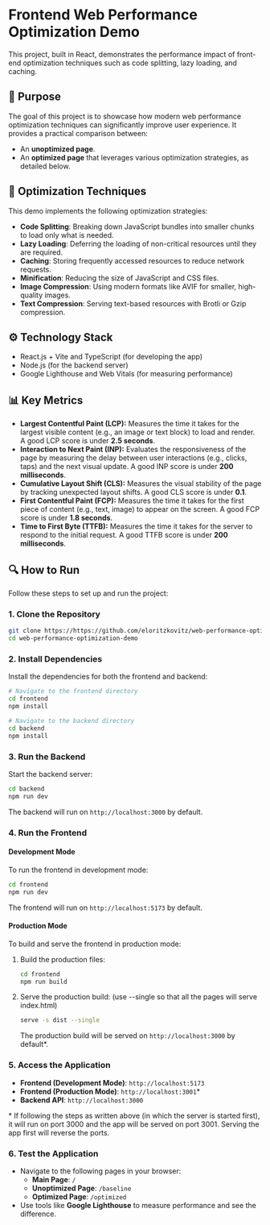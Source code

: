 # Frontend Web Performance Optimization Demo

This project, built in React, demonstrates the performance impact of front-end optimization techniques such as code splitting, lazy loading, and caching.

## 📌 Purpose

The goal of this project is to showcase how modern web performance optimization techniques can significantly improve user experience. It provides a practical comparison between:

- An **unoptimized page**.
- An **optimized page** that leverages various optimization strategies, as detailed below.

## 🚀 Optimization Techniques

This demo implements the following optimization strategies:

- **Code Splitting**: Breaking down JavaScript bundles into smaller chunks to load only what is needed.
- **Lazy Loading**: Deferring the loading of non-critical resources until they are required.
- **Caching**: Storing frequently accessed resources to reduce network requests.
- **Minification**: Reducing the size of JavaScript and CSS files.
- **Image Compression**: Using modern formats like AVIF for smaller, high-quality images.
- **Text Compression**: Serving text-based resources with Brotli or Gzip compression.

## ⚙️ Technology Stack

- React.js + Vite and TypeScript (for developing the app)
- Node.js (for the backend server)
- Google Lighthouse and Web Vitals (for measuring performance)

## 📊 Key Metrics

- **Largest Contentful Paint (LCP):** Measures the time it takes for the largest visible content (e.g., an image or text block) to load and render. A good LCP score is under **2.5 seconds**.
- **Interaction to Next Paint (INP):** Evaluates the responsiveness of the page by measuring the delay between user interactions (e.g., clicks, taps) and the next visual update. A good INP score is under **200 milliseconds**.
- **Cumulative Layout Shift (CLS):** Measures the visual stability of the page by tracking unexpected layout shifts. A good CLS score is under **0.1**.
- **First Contentful Paint (FCP):** Measures the time it takes for the first piece of content (e.g., text, image) to appear on the screen. A good FCP score is under **1.8 seconds**.
- **Time to First Byte (TTFB):** Measures the time it takes for the server to respond to the initial request. A good TTFB score is under **200 milliseconds**.                     

## 🔍 How to Run

Follow these steps to set up and run the project:


### **1. Clone the Repository**
```bash
git clone https://https://github.com/eloritzkovitz/web-performance-optimization-demo.git
cd web-performance-optimization-demo
```


### **2. Install Dependencies**
Install the dependencies for both the frontend and backend:
```bash
# Navigate to the frontend directory
cd frontend
npm install

# Navigate to the backend directory
cd backend
npm install
```


### **3. Run the Backend**
Start the backend server:
```bash
cd backend
npm run dev
```
The backend will run on `http://localhost:3000` by default.

### **4. Run the Frontend**

#### **Development Mode**
To run the frontend in development mode:
```bash
cd frontend
npm run dev
```
The frontend will run on `http://localhost:5173` by default.

#### **Production Mode**
To build and serve the frontend in production mode:
1. Build the production files:
   ```bash
   cd frontend
   npm run build
   ```
2. Serve the production build: (use --single so that all the pages will serve index.html)
   ```bash
   serve -s dist --single
   ```
   The production build will be served on `http://localhost:3000` by default*.


### **5. Access the Application**
- **Frontend (Development Mode)**: `http://localhost:5173`
- **Frontend (Production Mode)**: `http://localhost:3001`*
- **Backend API**: `http://localhost:3000`

\* If following the steps as written above (in which the server is started first), it will run on port 3000 and the app will be served on port 3001. Serving the app first will reverse the ports.

### **6. Test the Application**
- Navigate to the following pages in your browser:
  - **Main Page**: `/`
  - **Unoptimized Page**: `/baseline`
  - **Optimized Page**: `/optimized`
- Use tools like **Google Lighthouse** to measure performance and see the difference.
